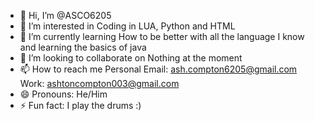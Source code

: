 - 👋 Hi, I’m @ASCO6205
- 👀 I’m interested in Coding in LUA, Python and HTML
- 🌱 I’m currently learning How to be better with all the language I know and learning the basics of java
- 💞️ I’m looking to collaborate on Nothing at the moment
- 📫 How to reach me Personal Email: ash.compton6205@gmail.com  Work: ashtoncompton003@gmail.com
- 😄 Pronouns: He/Him
- ⚡ Fun fact: I play the drums :)

<!---
ASCO6205/ASCO6205 is a ✨ special ✨ repository because its `README.md` (this file) appears on your GitHub profile.
You can click the Preview link to take a look at your changes.
--->
